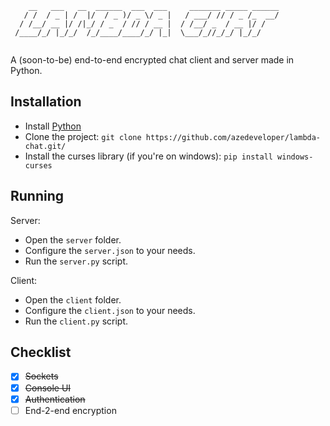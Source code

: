 ```
    __   ___   __  ______  ___  ___     _______ _____ ______
   / /  / _ | /  |/  / _ )/ _ \/ _ |   / ___/ // / _ /_  __/
  / /__/ __ |/ /|_/ / _  / // / __ |  / /__/ _  / __ |/ /   
 /____/_/ |_/_/  /_/____/____/_/ |_|  \___/_//_/_/ |_/_/
  
```

A (soon-to-be) end-to-end encrypted chat client and server made in Python.

## Installation

- Install [Python](https://www.python.org/downloads/)
- Clone the project: `git clone https://github.com/azedeveloper/lambda-chat.git/`
- Install the curses library (if you're on windows): `pip install windows-curses`

## Running

Server:
- Open the `server` folder.
- Configure the `server.json` to your needs.
- Run the `server.py` script.

Client:
- Open the `client` folder.
- Configure the `client.json` to your needs.
- Run the `client.py` script.

## Checklist

- [x] ~~Sockets~~
- [x] ~~Console UI~~
- [x] ~~Authentication~~
- [ ] End-2-end encryption
